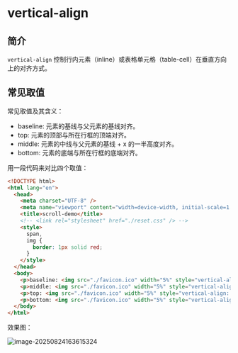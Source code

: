 # vertical-align

## 简介

`vertical-align` 控制行内元素（inline）或表格单元格（table-cell）在垂直方向上的对齐方式。

## 常见取值

常见取值及其含义：

* baseline: 元素的基线与父元素的基线对齐。
* top: 元素的顶部与所在行框的顶端对齐。
* middle: 元素的中线与父元素的基线 + x 的一半高度对齐。
* bottom: 元素的底端与所在行框的底端对齐。

用一段代码来对比四个取值：

```html
<!DOCTYPE html>
<html lang="en">
  <head>
    <meta charset="UTF-8" />
    <meta name="viewport" content="width=device-width, initial-scale=1.0" />
    <title>scroll-demo</title>
    <!-- <link rel="stylesheet" href="./reset.css" /> -->
    <style>
      span,
      img {
        border: 1px solid red;
      }
    </style>
  </head>
  <body>
    <p>baseline: <img src="./favicon.ico" width="5%" style="vertical-align: baseline" /></p>
    <p>middle: <img src="./favicon.ico" width="5%" style="vertical-align: middle" /></p>
    <p>top: <img src="./favicon.ico" width="5%" style="vertical-align: top" /></p>
    <p>bottom: <img src="./favicon.ico" width="5%" style="vertical-align: bottom" /></p>
  </body>
</html>
```

效果图：

![image-20250824163615324](https://kat-tc.oss-cn-chengdu.aliyuncs.com/undefinedimage-20250824163615324.png)
